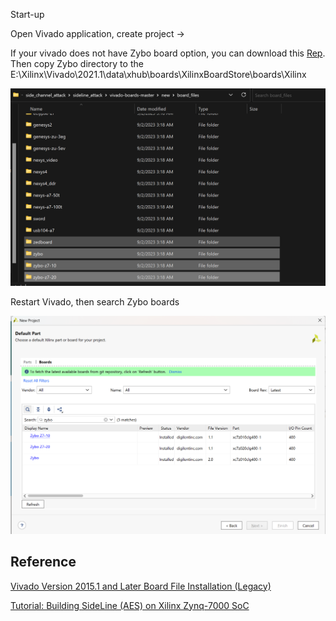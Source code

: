 Start-up

Open Vivado application, create project -> 

If your vivado does not have Zybo board option, you can download this [Rep](https://github.com/Digilent/vivado-boards). Then copy Zybo directory to the E:\Xilinx\Vivado\2021.1\data\xhub\boards\XilinxBoardStore\boards\Xilinx

![image-20230902033023715](.\img\README\image-20230902033023715.png)

Restart Vivado, then search Zybo boards

![image-20230902033208785](.\img\README\image-20230902033208785.png)



## Reference

[Vivado Version 2015.1 and Later Board File Installation (Legacy)](https://digilent.com/reference/software/vivado/board-files?redirect=2)

[Tutorial: Building SideLine (AES) on Xilinx Zynq-7000 SoC](https://github.com/Remote-HWA/SideLine_Zynq/tree/master/attack_setup/AES_setup)